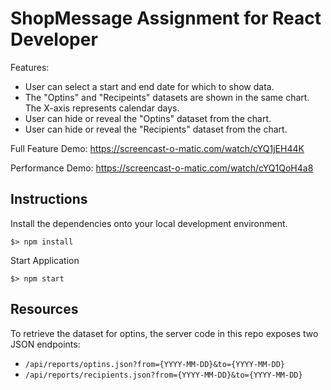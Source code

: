 # ShopMessage Assignment for React Developer

Features:

- User can select a start and end date for which to show data.
- The "Optins" and "Recipeints" datasets are shown in the same chart. The X-axis represents calendar days.
- User can hide or reveal the "Optins" dataset from the chart.
- User can hide or reveal the "Recipients" dataset from the chart.

Full Feature Demo:
https://screencast-o-matic.com/watch/cYQ1jEH44K

Performance Demo:
https://screencast-o-matic.com/watch/cYQ1QoH4a8

## Instructions

Install the dependencies onto your local development environment.

```
$> npm install
```

Start Application

```
$> npm start
```

## Resources

To retrieve the dataset for optins, the server code in this repo exposes two JSON endpoints:

- `/api/reports/optins.json?from={YYYY-MM-DD}&to={YYYY-MM-DD}`
- `/api/reports/recipients.json?from={YYYY-MM-DD}&to={YYYY-MM-DD}`
